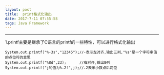 ```yaml
---
layout: post
title:  print格式化输出
date: 2017-7-11 07:55:58
tags: Java Framework
---
```



---
1.printf主要是继承了C语言的printf的一些特性，可以进行格式化输出

```
System.out.printf("%-3s","12345");//-表示左对齐,输出三列,"%s"是一个字符串值的点位符的意思
System.out.printf("%8d",23);      //右对齐,输出8列 
System.out.printf("j的值为%.2f",j);//.2表示小数点后两位
```

